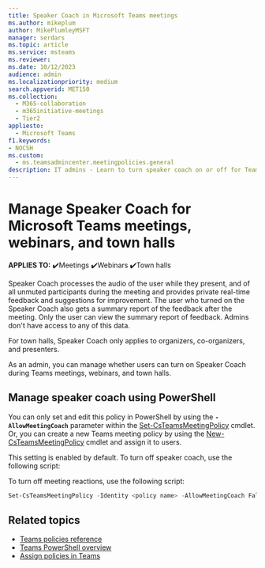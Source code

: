 ```yaml
---
title: Speaker Coach in Microsoft Teams meetings
ms.author: mikeplum
author: MikePlumleyMSFT
manager: serdars
ms.topic: article
ms.service: msteams
ms.reviewer: 
ms.date: 10/12/2023
audience: admin
ms.localizationpriority: medium
search.appverid: MET150
ms.collection: 
  - M365-collaboration
  - m365initiative-meetings
  - Tier2
appliesto: 
  - Microsoft Teams
f1.keywords:
- NOCSH
ms.custom: 
  - ms.teamsadmincenter.meetingpolicies.general
description: IT admins - Learn to turn speaker coach on or off for Teams meetings, webinars, and town halls.
---
```


# Manage Speaker Coach for Microsoft Teams meetings, webinars, and town halls

**APPLIES TO:** ✔️Meetings ✔️Webinars ✔️Town halls

 Speaker Coach processes the audio of the user while they present, and of all unmuted participants during the meeting and provides private real-time feedback and suggestions for improvement. The user who turned on the Speaker Coach also gets a summary report of the feedback after the meeting. Only the user can view the summary report of feedback. Admins don't have access to any of this data.

For town halls, Speaker Coach only applies to organizers, co-organizers, and presenters.

As an admin, you can manage whether users can turn on Speaker Coach during Teams meetings, webinars, and town halls.

## Manage speaker coach using PowerShell

You can only set and edit this policy in PowerShell by using the **`-AllowMeetingCoach`** parameter within the [Set-CsTeamsMeetingPolicy](/powershell/module/skype/set-csteamsmeetingpolicy) cmdlet. Or, you can create a new Teams meeting policy by using the [New-CsTeamsMeetingPolicy](/powershell/module/skype/new-csteamsmeetingpolicy) cmdlet and assign it to users.

This setting is enabled by default. To turn off speaker coach, use the following script:

To turn off meeting reactions, use the following script:

```powershell
Set-CsTeamsMeetingPolicy -Identity <policy name> -AllowMeetingCoach False
```

## Related topics

- [Teams policies reference](settings-policies-reference.md#meetings)
- [Teams PowerShell overview](teams-powershell-overview.md)
- [Assign policies in Teams](policy-assignment-overview.md)
